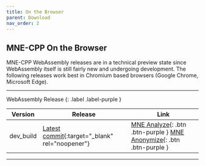 ```yaml
---
title: On the Browser
parent: Download
nav_order: 2
---
```


## MNE-CPP On the Browser

MNE-CPP WebAssembly releases are in a technical preview state since WebAssembly itself is still fairly new and undergoing development. The following releases work best in Chromium based browsers (Google Chrome, Microsoft Edge).

---

WebAssembly Release
{: .label .label-purple }

| Version | Release | Link |
|---------|------|------|
| dev_build | [Latest commit](https://github.com/mne-tools/mne-cpp/commits/master){:target="_blank" rel="noopener"} | <span class="fs-2"> [MNE Analyze](https://mne-cpp.github.io/wasm/mne_analyze.html){: .btn .btn-purple } </span> <span class="fs-2"> [MNE Anonymize](https://mne-cpp.github.io/wasm/mne_anonymize.html){: .btn .btn-purple } </span>|


---

